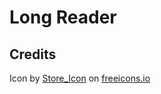 # Long Reader

## Credits

Icon by <a href="https://freeicons.io/profile/104047">Store_Icon</a> on <a href="https://freeicons.io">freeicons.io</a>